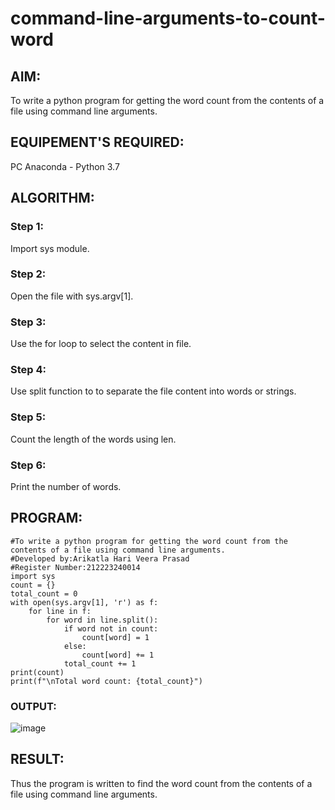 # command-line-arguments-to-count-word
## AIM:
To write a python program for getting the word count from the contents of a file using command line arguments.
## EQUIPEMENT'S REQUIRED: 
PC
Anaconda - Python 3.7
## ALGORITHM: 
### Step 1:
Import sys module.
### Step 2: 
 Open the file with sys.argv[1].
### Step 3: 
Use the for loop to select the content in file.
### Step 4:  
Use split function to to separate the file content into words or strings.
### Step 5: 
Count the length of the words using len.
### Step 6: 
Print the number of words.
## PROGRAM:
```
#To write a python program for getting the word count from the contents of a file using command line arguments.
#Developed by:Arikatla Hari Veera Prasad
#Register Number:212223240014
import sys
count = {}
total_count = 0
with open(sys.argv[1], 'r') as f:
    for line in f:
        for word in line.split():
            if word not in count:
                count[word] = 1
            else:
                count[word] += 1
            total_count += 1
print(count)
print(f"\nTotal word count: {total_count}")

```
### OUTPUT:
![image](https://github.com/Hariveeraprasad-2006/command-line-arguments-to-count-word/assets/145049988/f15c3a78-259a-45f7-ab0e-a4aa5cd9ea28)
## RESULT:
Thus the program is written to find the word count from the contents of a file using command line arguments.
